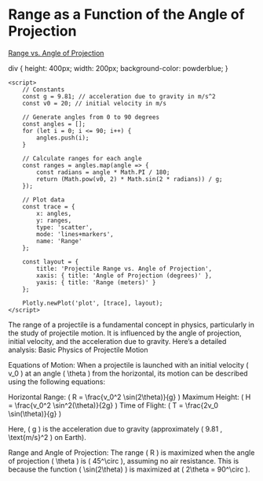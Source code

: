 # Range as a Function of the Angle of Projection

[Range vs. Angle of Projection](index.html)

div {
  height: 400px;
  width: 200px;
  background-color: powderblue;
}

<div w3-include-html="index.html"></div> 

<script>
w3IncludeHTML();
</script>

    <script>
        // Constants
        const g = 9.81; // acceleration due to gravity in m/s^2
        const v0 = 20; // initial velocity in m/s

        // Generate angles from 0 to 90 degrees
        const angles = [];
        for (let i = 0; i <= 90; i++) {
            angles.push(i);
        }

        // Calculate ranges for each angle
        const ranges = angles.map(angle => {
            const radians = angle * Math.PI / 180;
            return (Math.pow(v0, 2) * Math.sin(2 * radians)) / g;
        });

        // Plot data
        const trace = {
            x: angles,
            y: ranges,
            type: 'scatter',
            mode: 'lines+markers',
            name: 'Range'
        };

        const layout = {
            title: 'Projectile Range vs. Angle of Projection',
            xaxis: { title: 'Angle of Projection (degrees)' },
            yaxis: { title: 'Range (meters)' }
        };

        Plotly.newPlot('plot', [trace], layout);
    </script>
</div>
The range of a projectile is a fundamental concept in physics, particularly in the study of projectile motion. It is influenced by the angle of projection, initial velocity, and the acceleration due to gravity. Here’s a detailed analysis:
Basic Physics of Projectile Motion

Equations of Motion: When a projectile is launched with an initial velocity ( v_0 ) at an angle ( \theta ) from the horizontal, its motion can be described using the following equations:

Horizontal Range: ( R = \frac{v_0^2 \sin(2\theta)}{g} )
Maximum Height: ( H = \frac{v_0^2 \sin^2(\theta)}{2g} )
Time of Flight: ( T = \frac{2v_0 \sin(\theta)}{g} )

Here, ( g ) is the acceleration due to gravity (approximately ( 9.81 , \text{m/s}^2 ) on Earth).

Range and Angle of Projection: The range ( R ) is maximized when the angle of projection ( \theta ) is ( 45^\circ ), assuming no air resistance. This is because the function ( \sin(2\theta) ) is maximized at ( 2\theta = 90^\circ ).




